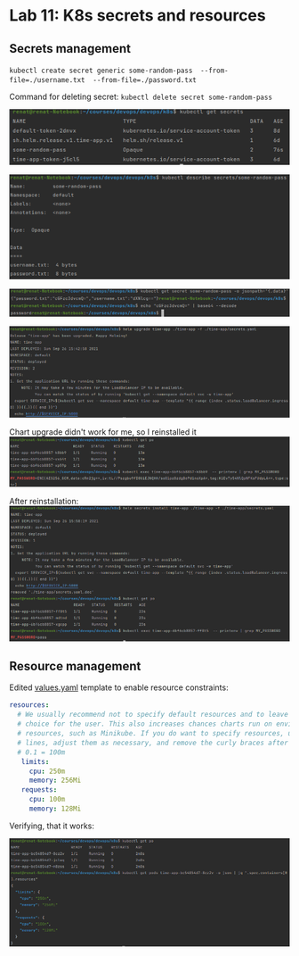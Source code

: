 # Lab 11: K8s secrets and resources
## Secrets management


`kubectl create secret generic some-random-pass 
--from-file=./username.txt 
--from-file=./password.txt
`


Command for deleting secret: `kubectl delete secret some-random-pass`


![](./screenshots/verify_secret_creation.png)

![](./screenshots/verify_secret.png)

![](./screenshots/decode_pass.png)

![](./screenshots/upgrade_chart_secret.png)

Chart upgrade didn't work for me, so I reinstalled it
![](./screenshots/strange_beh.png)

After reinstallation:
![](./screenshots/update_chart.png)

## Resource management

Edited [values.yaml](./time-app/values.yaml) template to enable resource constraints:
```yaml
resources:
  # We usually recommend not to specify default resources and to leave this as a conscious
  # choice for the user. This also increases chances charts run on environments with little
  # resources, such as Minikube. If you do want to specify resources, uncomment the following
  # lines, adjust them as necessary, and remove the curly braces after 'resources:'.
  # 0.1 = 100m
   limits:
     cpu: 250m
     memory: 256Mi
   requests:
     cpu: 100m
     memory: 128Mi
```

Verifying, that it works:

![](./screenshots/resources_limit_set.png)